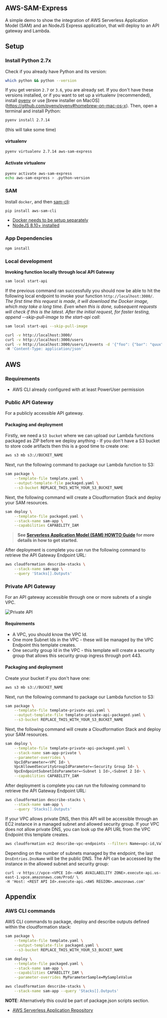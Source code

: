 ## AWS-SAM-Express

A simple demo to show the integration of AWS Serverless Application Model (SAM) and an NodeJS Express application,
that will deploy to an API gateway and Lambda.

## Setup

### Install Python 2.7x

Check if you already have Python and its version:
```bash
which python && python --version
```

If you get version `2.7` or `3.6`, you are already set. If you don't have these versions installed, or if you want to set up a virtualenv (recommended),
install [pyenv](https://github.com/pyenv/pyenv-installer) or use [brew installer on MacOS] (https://github.com/pyenv/pyenv#homebrew-on-mac-os-x). Then, open a terminal and install Python:
```bash
pyenv install 2.7.14
```
(this will take some time)

#### virtualenv
```bash
pyenv virtualenv 2.7.14 aws-sam-express
```

#### Activate virtualenv
```bash
pyenv activate aws-sam-express
echo aws-sam-express > .python-version
```

### SAM

Install ``docker``, and then [sam-cli](https://github.com/awslabs/aws-sam-cli):
```
pip install aws-sam-cli
```

- [Docker needs to be setup separately](https://www.docker.com/community-edition)
- [NodeJS 8.10+ installed](https://nodejs.org/en/download/)

### App Dependencies

```bash
npm install
```

### Local development

**Invoking function locally through local API Gateway**

```bash
sam local start-api
```

If the previous command ran successfully you should now be able to hit the following local endpoint to invoke your function `http://localhost:3000/`. _The first time this request is made, it will download the Docker image, which may take a long time. Even when this is done, subsequent requests will check if this is the latest. After the initial request, for faster testing, append --skip-pull-image to the start-api call_:
```bash
sam local start-api --skip-pull-image
```

```bash
curl -v http://localhost:3000/
curl -v http://localhost:3000/users
curl -v http://localhost:3000/users/1/events -d '{"foo": {"bar": "quux"}}' \
-H 'Content-Type: application/json'
```

## AWS

### Requirements

* AWS CLI already configured with at least PowerUser permission

### Public API Gateway

For a publicly accessible API gateway.

#### Packaging and deployment

Firstly, we need a `S3 bucket` where we can upload our Lambda functions packaged as ZIP before we deploy anything - If you don't have a S3 bucket to store code artifacts then this is a good time to create one:

```bash
aws s3 mb s3://BUCKET_NAME
```

Next, run the following command to package our Lambda function to S3:

```bash
sam package \
    --template-file template.yaml \
    --output-template-file packaged.yaml \
    --s3-bucket REPLACE_THIS_WITH_YOUR_S3_BUCKET_NAME
```

Next, the following command will create a Cloudformation Stack and deploy your SAM resources.

```bash
sam deploy \
    --template-file packaged.yaml \
    --stack-name sam-app \
    --capabilities CAPABILITY_IAM
```

> **See [Serverless Application Model (SAM) HOWTO Guide](https://github.com/awslabs/serverless-application-model/blob/master/HOWTO.md) for more details in how to get started.**

After deployment is complete you can run the following command to retrieve the API Gateway Endpoint URL:

```bash
aws cloudformation describe-stacks \
    --stack-name sam-app \
    --query 'Stacks[].Outputs'
```

### Private API Gateway

For an API gateway accessible through one or more subnets of a single VPC.

![Private API](https://docs.aws.amazon.com/apigateway/latest/developerguide/images/apigateway-private-api-accessing-api.png)

#### Requirements

- A VPC, you should know the VPC Id.
- One more Subnet Ids in the VPC - these will be managed by the VPC Endpoint this template creates.
- One security group Id in the VPC - this template will create a security group that allows this security group ingress through port 443.

#### Packaging and deployment

Create your bucket if you don't have one:

```bash
aws s3 mb s3://BUCKET_NAME
```

Next, run the following command to package our Lambda function to S3:

```bash
sam package \
    --template-file template-private-api.yaml \
    --output-template-file template-private-api-packaged.yaml \
    --s3-bucket REPLACE_THIS_WITH_YOUR_S3_BUCKET_NAME
```

Next, the following command will create a Cloudformation Stack and deploy your SAM resources.

```bash
sam deploy \
    --template-file template-private-api-packaged.yaml \
    --stack-name sam-app-private \
    --parameter-overrides \
    VpcIdParameter=<VPC Id> \
    VpcAllowedSecurityGroupIdParameter=<Security Group Id> \
    VpcEndpointSubnetIdsParameter=<Subnet 1 Id>,<Subnet 2 Id> \
    --capabilities CAPABILITY_IAM
```

After deployment is complete you can run the following command to retrieve the API Gateway Endpoint URL:

```bash
aws cloudformation describe-stacks \
    --stack-name sam-app \
    --query 'Stacks[].Outputs'
```

If your VPC allows private DNS, then this API will be accessible through an EC2 instance in a managed subnet and allowed security group. If your VPC does not allow private DNS, you can look up the API URL from the VPC Endpoint this template creates.

```bash
aws cloudformation ec2 describe-vpc-endpoints --filters Name=vpc-id,Values=<VPC Id>
```

Depending on the number of subnets managed by the endpoint, the last ``DnsEntries.DnsName`` will be the public DNS.
The API can be accessed by the instance in the allowed subnet and security group:
```
curl -v https://vpce-<VPCE Id>-<AWS AVAILABILITY ZONE>.execute-api.us-east-1.vpce.amazonaws.com/Prod/ \
-H 'Host: <REST API Id>.execute-api.<AWS REGION>.amazonaws.com'
```


## Appendix

### AWS CLI commands

AWS CLI commands to package, deploy and describe outputs defined within the cloudformation stack:

```bash
sam package \
    --template-file template.yaml \
    --output-template-file packaged.yaml \
    --s3-bucket REPLACE_THIS_WITH_YOUR_S3_BUCKET_NAME

sam deploy \
    --template-file packaged.yaml \
    --stack-name sam-app \
    --capabilities CAPABILITY_IAM \
    --parameter-overrides MyParameterSample=MySampleValue

aws cloudformation describe-stacks \
    --stack-name sam-app --query 'Stacks[].Outputs'
```

**NOTE**: Alternatively this could be part of package.json scripts section.

* [AWS Serverless Application Repository](https://aws.amazon.com/serverless/serverlessrepo/)
